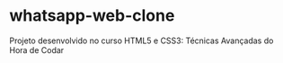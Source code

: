 # whatsapp-web-clone

Projeto desenvolvido no curso HTML5 e CSS3: Técnicas Avançadas do Hora de Codar